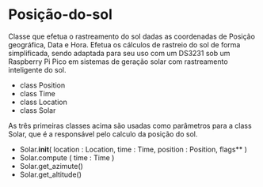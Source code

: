 # Posição-do-sol
Classe que efetua o rastreamento do sol dadas as coordenadas de Posição geográfica, Data  e Hora. Efetua os cálculos de rastreio do sol de forma simplificada, sendo adaptada para seu uso com um DS3231 sob um Raspberry Pi Pico em sistemas de geração solar com rastreamento inteligente do sol. 

- class Position 
- class Time 
- class Location 
- class Solar 


As três primeiras classes acima são usadas como parâmetros para a class Solar, que é a responsável pelo calculo da posição do sol. 

- Solar.__init__( location : Location, time : Time, position : Position, flags** ) 
- Solar.compute ( time : Time ) 
- Solar.get_azimute()
- Solar.get_altitude()
